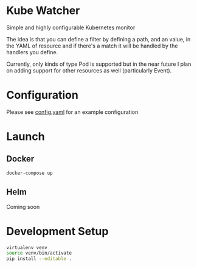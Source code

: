 # Kube Watcher
Simple and highly configurable Kubernetes monitor

The idea is that you can define a filter by defining a path, and an value, in the YAML of resource and if there's a match it will be handled by the handlers you define.

Currently, only kinds of type Pod is supported but in the near future I plan on adding support for other resources as well (particularly Event).

# Configuration
Please see [config.yaml](config.yaml) for an example configuration

# Launch

## Docker
```bash
docker-compose up
```

## Helm
Coming soon

# Development Setup
```bash
virtualenv venv
source venv/bin/activate
pip install --editable .
```
